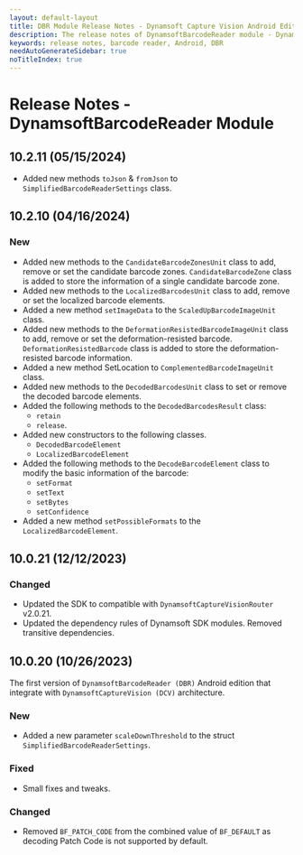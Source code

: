 ```yaml
---
layout: default-layout
title: DBR Module Release Notes - Dynamsoft Capture Vision Android Edition
description: The release notes of DynamsoftBarcodeReader module - Dynamsoft Capture Vision Android Edition.
keywords: release notes, barcode reader, Android, DBR
needAutoGenerateSidebar: true
noTitleIndex: true
---
```


# Release Notes - DynamsoftBarcodeReader Module

## 10.2.11 (05/15/2024)

- Added new methods `toJson` & `fromJson` to `SimplifiedBarcodeReaderSettings` class.

## 10.2.10 (04/16/2024)

### New

- Added new methods to the `CandidateBarcodeZonesUnit` class to add, remove or set the candidate barcode zones. `CandidateBarcodeZone` class is added to store the information of a single candidate barcode zone.
- Added new methods to the `LocalizedBarcodesUnit` class to add, remove or set the localized barcode elements.
- Added a new method `setImageData` to the `ScaledUpBarcodeImageUnit` class.
- Added new methods to the `DeformationResistedBarcodeImageUnit` class to add, remove or set the deformation-resisted barcode. `DeformationResistedBarcode` class is added to store the deformation-resisted barcode information.
- Added a new method SetLocation to `ComplementedBarcodeImageUnit` class.
- Added new methods to the `DecodedBarcodesUnit` class to set or remove the decoded barcode elements.
- Added the following methods to the `DecodedBarcodesResult` class:
  - `retain`
  - `release`.
- Added new constructors to the following classes.
  - `DecodedBarcodeElement`
  - `LocalizedBarcodeElement`
- Added the following methods to the `DecodeBarcodeElement` class to modify the basic information of the barcode:
  - `setFormat`
  - `setText`
  - `setBytes`
  - `setConfidence`
- Added a new method `setPossibleFormats` to the `LocalizedBarcodeElement`.

## 10.0.21 (12/12/2023)

### Changed

- Updated the SDK to compatible with `DynamsoftCaptureVisionRouter` v2.0.21.
- Updated the dependency rules of Dynamsoft SDK modules. Removed transitive dependencies.

## 10.0.20 (10/26/2023)

The first version of `DynamsoftBarcodeReader (DBR)` Android edition that integrate with `DynamsoftCaptureVision (DCV)` architecture.

### New

- Added a new parameter `scaleDownThreshold` to the struct `SimplifiedBarcodeReaderSettings`.

### Fixed

- Small fixes and tweaks.

### Changed

- Removed `BF_PATCH_CODE` from the combined value of `BF_DEFAULT` as decoding Patch Code is not supported by default.
